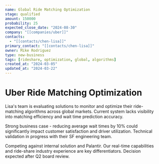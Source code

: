 ```yaml
---
name: Global Ride Matching Optimization
stage: qualified
amount: 150000
probability: 25
expected_close_date: "2024-08-30"
company: "[[companies/uber]]"
contacts:
  - "[[contacts/chen-lisa]]"
primary_contact: "[[contacts/chen-lisa]]"
owner: Mike Rodriguez
type: new-business
tags: [rideshare, optimization, global, algorithms]
created_at: "2024-03-05"
updated_at: "2024-03-22"
---
```


# Uber Ride Matching Optimization

Lisa's team is evaluating solutions to monitor and optimize their ride-matching algorithms across global markets. Current system lacks visibility into matching efficiency and wait time prediction accuracy.

Strong business case - reducing average wait times by 10% could significantly impact customer satisfaction and driver utilization. Technical validation in progress with their SF engineering team.

Competing against internal solution and Palantir. Our real-time capabilities and ride-share industry experience are key differentiators. Decision expected after Q2 board review.